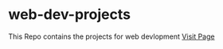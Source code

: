 # web-dev-projects
This Repo contains the projects for web devlopment
[Visit Page](https://asifshaik02.github.io/web-dev-projects/)
